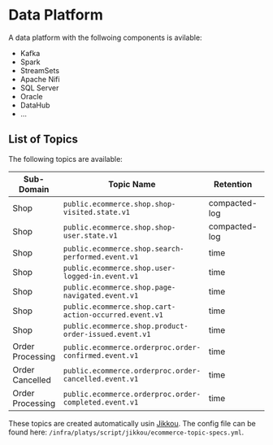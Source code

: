 # Data Platform

A data platform with the follwoing components is avilable:

  * Kafka
  * Spark
  * StreamSets
  * Apache Nifi
  * SQL Server
  * Oracle
  * DataHub
  * ...



## List of Topics

The following topics are available:

Sub-Domain  | Topic Name | Retention | Avro Schema |
------------- | -------------| -------------| -------------
Shop  | `public.ecommerce.shop.shop-visited.state.v1` |  compacted-log | `ShopVisitedState.avsc`
Shop  | `public.ecommerce.shop.shop-user.state.v1` |  compacted-log | `ShopUserState.avsc`
Shop  | `public.ecommerce.shop.search-performed.event.v1` |  time | `ShopSearchPerformedEvent.avsc`
Shop  | `public.ecommerce.shop.user-logged-in.event.v1` |  time | `ShopUserLoggedInEvent.avsc`
Shop  | `public.ecommerce.shop.page-navigated.event.v1` |  time | `ShopPageNavigatedEvent.avsc`
Shop  | `public.ecommerce.shop.cart-action-occurred.event.v1` |  time | `ShopCartActionOccurredEvent.avsc`
Shop  | `public.ecommerce.shop.product-order-issued.event.v1` |  time | `ShopProductOrderIssuedEvent.avsc`
Order Processing  | `public.ecommerce.orderproc.order-confirmed.event.v1` |  time | `OrderConfirmedEvent.avsc`
Order Cancelled  | `public.ecommerce.orderproc.order-cancelled.event.v1` |  time | `OrderCancelledEvent.avsc`
Order Processing  | `public.ecommerce.orderproc.order-completed.event.v1` |  time | `OrderCompletedEvent.avsc`


These topics are created automatically usin [Jikkou](https://github.com/streamthoughts/jikkou). The config file can be found here: `/infra/platys/script/jikkou/ecommerce-topic-specs.yml`.